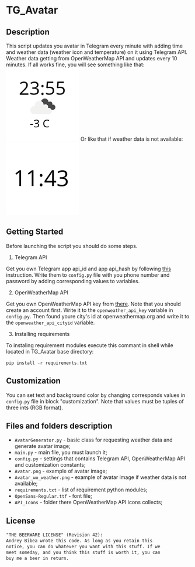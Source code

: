 # TG_Avatar #

## Description ##

This script updates you avatar in Telegram every minute with adding time and weather data (weather icon and temperature) on it using Telegram API. Weather data getting from OpenWeatherMap API and updates every 10 minutes.
If all works fine, you will see something like that:
![Avatar Example](Avatar.png)
Or like that if weather data is not available:
![Avatar Example No Weather](Avatar_wo_weather.png)

## Getting Started ##

Before launching the script you should do some steps.

1. Telegram API

Get you own Telegram app api_id and app api_hash by following [this](https://core.telegram.org/api/obtaining_api_id) instruction.
Write them to `config.py` file with you phone number and password by adding corresponding values to variables.

2. OpenWeatherMap API

Get you own OpenWeatherMap API key from [there](https://openweathermap.org/api). Note that you should create an account first.
Write it to the `openweather_api_key` variable in `config.py`. Then found youre city's id at openweathermap.org and write it to the `openweather_api_cityid` variable.

3. Installing requirements

To instaling requirement modules execute this commant in shell while located in TG_Avatar base directory:

	pip install -r requirements.txt

## Customization ##

You can set text and background color by changing corresponds values in `config.py` file in block "customization".
Note that values must be tuples of three ints (RGB format).

## Files and folders description ##

* `AvatarGenerator.py` - basic class for requesting weather data and generate avatar image;
* `main.py` - main file, you must launch it;
* `config.py` - settings that contains Telegram API, OpenWeatherMap API and customization constants;
* `Avatar.png` - example of avatar image;
* `Avatar_wo_weather.png` - example of avatar image if weather data is not available;
* `requirements.txt` - list of requirement python modules;
* `OpenSans-Regular.ttf` - font file;
* `API_Icons` - folder there OpenWeatherMap API icons collects;

## License ##

	"THE BEERWARE LICENSE" (Revision 42):
	Andrey Bibea wrote this code. As long as you retain this 
	notice, you can do whatever you want with this stuff. If we
	meet someday, and you think this stuff is worth it, you can
	buy me a beer in return.